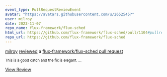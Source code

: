```yaml
---
event_type: PullRequestReviewEvent
avatar: "https://avatars.githubusercontent.com/u/2652545?"
user: milroy
date: 2023-11-07
repo_name: flux-framework/flux-sched
html_url: https://github.com/flux-framework/flux-sched/pull/1104#pullrequestreview-1711909449
repo_url: https://github.com/flux-framework/flux-sched
---
```


<a href='https://github.com/milroy' target='_blank'>milroy</a> <a href='https://github.com/flux-framework/flux-sched/pull/1104#pullrequestreview-1711909449' target='_blank'>reviewed</a> a <a href='https://github.com/flux-framework/flux-sched/pull/1104' target='_blank'>flux-framework/flux-sched pull request</a>

<small>This is a good catch and the fix is elegant....</small>

<a href='https://github.com/flux-framework/flux-sched/pull/1104#pullrequestreview-1711909449' target='_blank'>View Review</a>